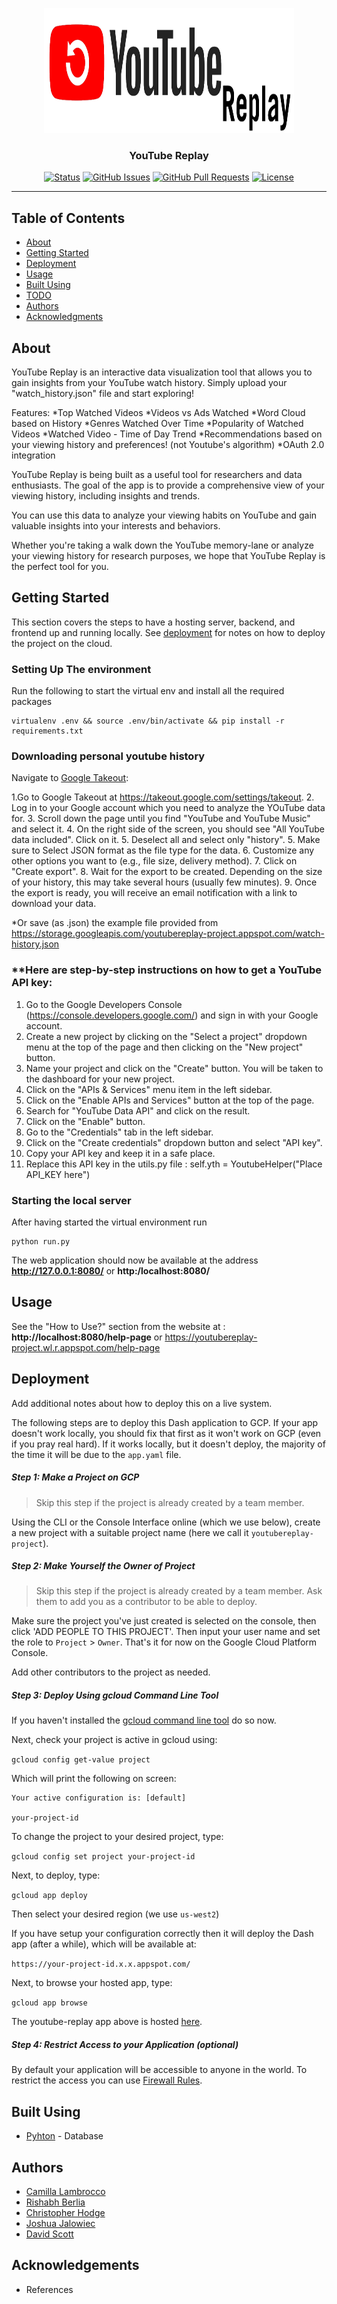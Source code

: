 <p align="center">
  <a href="" rel="noopener">
 <img width=400px height=200px src="./app/assets/youtube_replay.png" alt="Project logo"></a>
</p>

<h3 align="center">YouTube Replay</h3>

<div align="center">

[![Status](https://img.shields.io/badge/status-active-success.svg)]()
[![GitHub Issues](https://img.shields.io/github/issues/cala21/youtube_replay.svg)](https://github.com/cala21/youtube_replay/issues)
[![GitHub Pull Requests](https://img.shields.io/github/issues-pr/cala21/youtube_replay.svg)](https://github.com/cala21/youtube_replay/pulls)
[![License](https://img.shields.io/badge/license-MIT-blue.svg)](/LICENSE)

</div>

---

## **Table of Contents**

- [About](#about)
- [Getting Started](#getting_started)
- [Deployment](#deployment)
- [Usage](#usage)
- [Built Using](#built_using)
- [TODO](docume/TODO.md)
- [Authors](#authors)
- [Acknowledgments](#acknowledgement)

## **About <a name = "about"></a>**

YouTube Replay is an interactive data visualization tool that allows you to gain insights from your YouTube watch history. Simply upload your "watch_history.json" file and start exploring!

Features:
*Top Watched Videos
*Videos vs Ads Watched
*Word Cloud based on History
*Genres Watched Over Time
*Popularity of Watched Videos
*Watched Video - Time of Day Trend
*Recommendations based on your viewing history and preferences! (not Youtube's algorithm)
*OAuth 2.0 integration

YouTube Replay is being built as a useful tool for researchers and data enthusiasts. The goal of the app is to provide a comprehensive view of your viewing history, including insights and trends.

You can use this data to analyze your viewing habits on YouTube and gain valuable insights into your interests and behaviors.

Whether you're taking a walk down the YouTube memory-lane or analyze your viewing history for research purposes, we hope that YouTube Replay is the perfect tool for you.


## **Getting Started <a name = "getting_started"></a>**
This section covers the steps to have a hosting server, backend, and frontend up and running locally. See [deployment](#deployment) for notes on how to deploy the project on the cloud.

### **Setting Up The environment**
Run the following to start the virtual env and install all the required packages
```
virtualenv .env && source .env/bin/activate && pip install -r requirements.txt
```

### **Downloading personal youtube history**
Navigate to [Google Takeout](https://takeout.google.com/settings/takeout):

1.Go to Google Takeout at https://takeout.google.com/settings/takeout.
2. Log in to your Google account which you need to analyze the YOuTube data for.
3. Scroll down the page until you find "YouTube and YouTube Music" and select it.
4. On the right side of the screen, you should see "All YouTube data included". Click on it.
5. Deselect all and select only "history".
5. Make sure to Select JSON format as the file type for the data.
6. Customize any other options you want to (e.g., file size, delivery method).
7. Click on "Create export".
8. Wait for the export to be created. Depending on the size of your history, this may take several hours (usually few minutes).
9. Once the export is ready, you will receive an email notification with a link to download your data.

*Or save (as .json) the example file provided from https://storage.googleapis.com/youtubereplay-project.appspot.com/watch-history.json

### **Here are step-by-step instructions on how to get a YouTube API key:

1. Go to the Google Developers Console (https://console.developers.google.com/) and sign in with your Google account.
2. Create a new project by clicking on the "Select a project" dropdown menu at the top of the page and then clicking on the "New project" button.
3. Name your project and click on the "Create" button. You will be taken to the dashboard for your new project.
4. Click on the "APIs & Services" menu item in the left sidebar.
5. Click on the "Enable APIs and Services" button at the top of the page.
6. Search for "YouTube Data API" and click on the result.
7. Click on the "Enable" button.
8. Go to the "Credentials" tab in the left sidebar.
10. Click on the "Create credentials" dropdown button and select "API key".
11. Copy your API key and keep it in a safe place.
12. Replace this API key in the utils.py file :
        self.yth = YoutubeHelper("Place API_KEY here")


### **Starting the local server**
After having started the virtual environment run 
```
python run.py
```
The web application should now be available at the address **http://127.0.0.1:8080/** or **http:/localhost:8080/**


## **Usage <a name="usage"></a>**

See the "How to Use?" section from the website at : **http://localhost:8080/help-page** or https://youtubereplay-project.wl.r.appspot.com/help-page

## **Deployment <a name = "deployment"></a>**

Add additional notes about how to deploy this on a live system.

The following steps are to deploy this Dash application to GCP. If your app doesn't work locally, you should fix that first as it won't work on GCP (even if you pray real hard). If it works locally, but it doesn't deploy, the majority of the time it will be due to the `app.yaml` file.

##### Step 1: Make a Project on GCP
> Skip this step if the project is already created by a team member.

Using the CLI or the Console Interface online (which we use below), create a new project with a suitable project name (here we call it `youtubereplay-project`).

##### Step 2: Make Yourself the Owner of Project

> Skip this step if the project is already created by a team member. Ask them to add you as a contributor to be able to deploy.

Make sure the project you've just created is selected on the console, then click 'ADD PEOPLE TO THIS PROJECT'.
Then input your user name and set the role to `Project` > `Owner`.
That's it for now on the Google Cloud Platform Console.

Add other contributors to the project as needed.

##### Step 3: Deploy Using gcloud Command Line Tool

If you haven't installed the [gcloud command line tool](https://cloud.google.com/sdk/gcloud/) do so now.

Next, check your project is active in gcloud using:

`gcloud config get-value project`

Which will print the following on screen:

```
Your active configuration is: [default]

your-project-id
```

To change the project to your desired project, type:

`gcloud config set project your-project-id`

Next, to deploy, type:

`gcloud app deploy`

Then select your desired region (we use `us-west2`)

If you have setup your configuration correctly then it will deploy the Dash app (after a while), which will be available at:

`https://your-project-id.x.x.appspot.com/`

Next, to browse your hosted app, type:

`gcloud app browse`

The youtube-replay app above is hosted [here](https://youtubereplay-project.wl.r.appspot.com).


##### Step 4: Restrict Access to your Application (optional)

By default your application will be accessible to anyone in the world. To restrict the access you can use [Firewall Rules](https://cloud.google.com/blog/products/gcp/introducing-app-engine-firewall-an-easy-way-to-control-access-to-your-app).

## **Built Using <a name = "built_using"></a>**

- [Pyhton](https://www.mongodb.com/) - Database

## **Authors <a name = "authors"></a>**

- [Camilla Lambrocco](https://github.com/cala21)
- [Rishabh Berlia](https://github.com/berliarishabh)
- [Christopher Hodge](https://github.com/)
- [Joshua Jalowiec](https://github.com/)
- [David Scott](https://github.com/)


## **Acknowledgements <a name = "acknowledgement"></a>**
- References

